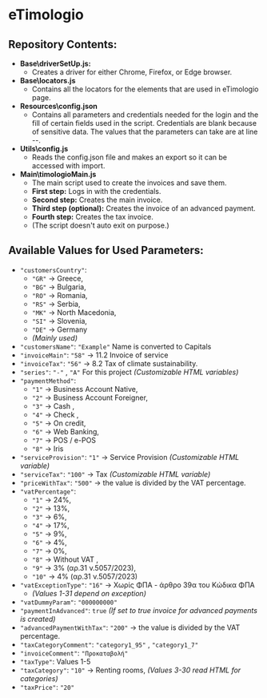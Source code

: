 # eTimologio

## Repository Contents:
- **Base\driverSetUp.js:**
  - Creates a driver for either Chrome, Firefox, or Edge browser.
- **Base\locators.js**
  - Contains all the locators for the elements that are used in eTimologio page.
- **Resources\config.json**
  - Contains all parameters and credentials needed for the login and the fill of certain fields used in the script. Credentials are blank because of sensitive data. The values that the parameters can take are at line --.
- **Utils\config.js**
  - Reads the config.json file and makes an export so it can be accessed with import.
- **Main\timologioMain.js**
  - The main script used to create the invoices and save them.
  - **First step:** Logs in with the credentials.
  - **Second step:** Creates the main invoice.
  - **Third step (optional):** Creates the invoice of an advanced payment.
  - **Fourth step:** Creates the tax invoice.
  - (The script doesn't auto exit on purpose.)

## Available Values for Used Parameters:
- `"customersCountry"`: 
  - `"GR"` -> Greece, 
  - `"BG"` -> Bulgaria, 
  - `"RO"` -> Romania, 
  - `"RS"` -> Serbia,
  - `"MK"` -> North Macedonia, 
  - `"SI"` -> Slovenia, 
  - `"DE"` -> Germany  
  - *(Mainly used)*
- `"customersName"`: `"Example"` Name is converted to Capitals
- `"invoiceMain"`: `"58"` -> 11.2 Invoice of service
- `"invoiceTax"`: `"56"` -> 8.2  Tax of climate sustainability.
- `"series"`: `"-"` , `"A"` For this project *(Customizable HTML variables)*
- `"paymentMethod"`: 
  - `"1"` -> Business Account Native,
  - `"2"` -> Business Account Foreigner, 
  - `"3"` -> Cash , 
  - `"4"` -> Check , 
  - `"5"` -> On credit, 
  - `"6"` -> Web Banking, 
  - `"7"` -> POS / e-POS 
  - `"8"` -> Iris
- `"serviceProvision"`: `"1"` -> Service Provision *(Customizable HTML variable)*
- `"serviceTax"`: `"100"` -> Tax *(Customizable HTML variable)*
- `"priceWithTax"`: `"500"` -> the value is divided by the VAT percentage.
- `"vatPercentage"`: 
  - `"1"` -> 24%, 
  - `"2"` -> 13%, 
  - `"3"` -> 6%, 
  - `"4"` -> 17%, 
  - `"5"` -> 9%, 
  - `"6"` -> 4%, 
  - `"7"` -> 0%, 
  - `"8"` -> Without VAT , 
  - `"9"` -> 3% (αρ.31 ν.5057/2023),
  - `"10"` -> 4% (αρ.31 ν.5057/2023)
- `"vatExceptionType"`: `"16"` -> Χωρίς ΦΠΑ - άρθρο 39α του Κώδικα ΦΠΑ 
  - *(Values 1-31 depend on exception)*
- `"vatDummyParam"`: `"000000000"` 
- `"paymentInAdvanced"`: `true` *(If set to true invoice for advanced payments is created)*
- `"advancedPaymentWithTax"`: `"200"` -> the value is divided by the VAT percentage.
- `"taxCategoryComment"`: `"category1_95"` , `"category1_7"`
- `"invoiceComment"`: `"Προκαταβολή"` 
- `"taxType"`: Values 1-5  
- `"taxCategory"`: `"10"` -> Renting rooms, *(Values 3-30 read HTML for categories)*
- `"taxPrice"`: `"20"`
